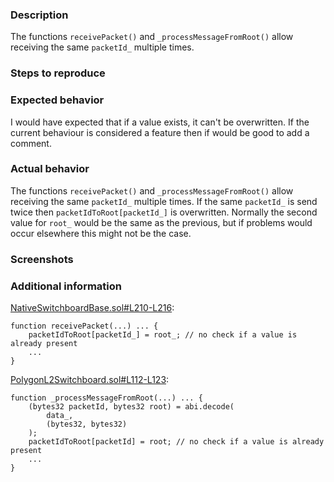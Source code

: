 ### Description

The functions `receivePacket()` and `_processMessageFromRoot()` allow receiving the same `packetId_` multiple times.

### Steps to reproduce


### Expected behavior
I would have expected that if a value exists, it can't be overwritten.
If the current behaviour is considered a feature then if would be good to add a comment.

### Actual behavior

The functions `receivePacket()` and `_processMessageFromRoot()` allow receiving the same `packetId_` multiple times.
If the same `packetId_` is send twice then `packetIdToRoot[packetId_]` is overwritten.
Normally the second value for `root_` would be the same as the previous, but if problems would occur elsewhere this might not be the case.

### Screenshots


### Additional information

[NativeSwitchboardBase.sol#L210-L216](https://github.com/SocketDotTech/socket-DL/blob/master/contracts/switchboard/native/NativeSwitchboardBase.sol#L210-L216):
```solidity
function receivePacket(...) ... {    
    packetIdToRoot[packetId_] = root_; // no check if a value is already present
    ...
}
```

[PolygonL2Switchboard.sol#L112-L123](https://github.com/SocketDotTech/socket-DL/blob/master/contracts/switchboard/native/PolygonL2Switchboard.sol#L112-L123):
```solidity
function _processMessageFromRoot(...) ... {    
    (bytes32 packetId, bytes32 root) = abi.decode(
        data_,
        (bytes32, bytes32)
    );
    packetIdToRoot[packetId] = root; // no check if a value is already present
    ...
}
```    
